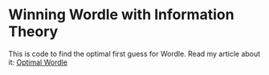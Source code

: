 Winning Wordle with Information Theory
======================================

This is code to find the optimal first guess for Wordle. Read my article about it: [Optimal Wordle](https://medium.com/@john.l.stechschulte/optimal-wordle-d8c2f2805704)
